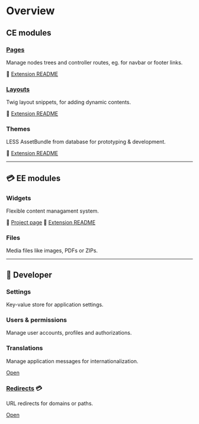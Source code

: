 # Overview

## CE modules

### [Pages](/pages)

Manage nodes trees and controller routes, eg. for navbar or footer links.

:blue_book: [Extension README](https://github.com/dmstr/yii2-pages-module/blob/master/README.md)


### [Layouts](/prototype/less)

Twig layout snippets, for adding dynamic contents.

:blue_book: [Extension README](https://github.com/dmstr/yii2-prototype-module/blob/master/README.md)

### Themes

LESS AssetBundle from database for prototyping & development.

:blue_book: [Extension README](https://github.com/dmstr/yii2-prototype-module/blob/master/README.md)

---

## :credit_card: EE modules

### Widgets

Flexible content managament system.

:blue_book: [Project page](https://git.hrzg.de/hrzg/yii2-widgets2-module)
:notebook: [Extension README](module-widgets.md)

### Files

Media files like images, PDFs or ZIPs.

---

## :construction_worker: Developer

### Settings

Key-value store for application settings.

### Users & permissions

Manage user accounts, profiles and authorizations.

### Translations

Manage application messages for internationalization.

[Open](/translatemanager)

### [Redirects](module-redirects.md) :credit_card: 

URL redirects for domains or paths.

[Open](/redirects)